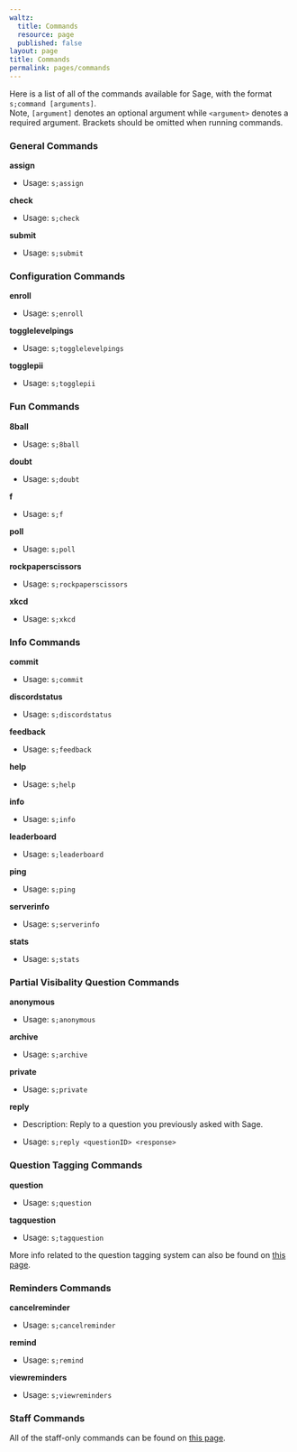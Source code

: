 ```yaml
---
waltz:
  title: Commands
  resource: page
  published: false
layout: page
title: Commands
permalink: pages/commands
---
```

Here is a list of all of the commands available for Sage, with the format `s;command [arguments]`.
<br>
Note, `[argument]` denotes an optional argument while `<argument>` denotes a required argument. Brackets should be omitted when running commands.
### General Commands

**assign**

- Usage: `s;assign `


**check**

- Usage: `s;check `


**submit**

- Usage: `s;submit `
### Configuration Commands

**enroll**

- Usage: `s;enroll `


**togglelevelpings**

- Usage: `s;togglelevelpings `


**togglepii**

- Usage: `s;togglepii `
### Fun Commands

**8ball**

- Usage: `s;8ball `


**doubt**

- Usage: `s;doubt `


**f**

- Usage: `s;f `


**poll**

- Usage: `s;poll `


**rockpaperscissors**

- Usage: `s;rockpaperscissors `


**xkcd**

- Usage: `s;xkcd `
### Info Commands

**commit**

- Usage: `s;commit `


**discordstatus**

- Usage: `s;discordstatus `


**feedback**

- Usage: `s;feedback `


**help**

- Usage: `s;help `


**info**

- Usage: `s;info `


**leaderboard**

- Usage: `s;leaderboard `


**ping**

- Usage: `s;ping `


**serverinfo**

- Usage: `s;serverinfo `


**stats**

- Usage: `s;stats `
### Partial Visibality Question Commands

**anonymous**

- Usage: `s;anonymous `


**archive**

- Usage: `s;archive `


**private**

- Usage: `s;private `


**reply**

- Description: Reply to a question you previously asked with Sage.

- Usage: `s;reply <questionID> <response>`
### Question Tagging Commands

**question**

- Usage: `s;question `


**tagquestion**

- Usage: `s;tagquestion `

More info related to the question tagging system can also be found on [this page](https://ud-cis-discord.github.io/pages/Question%20Tagging).
### Reminders Commands

**cancelreminder**

- Usage: `s;cancelreminder `


**remind**

- Usage: `s;remind `


**viewreminders**

- Usage: `s;viewreminders `
### Staff Commands
All of the staff-only commands can be found on [this page](https://ud-cis-discord.github.io/staff_pages/staff%20commands).